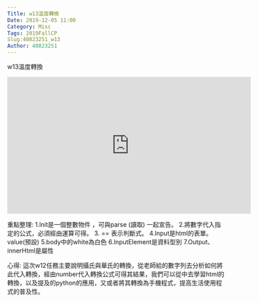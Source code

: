 ```yaml
---
Title: w13溫度轉換
Date: 2019-12-05 11:00
Category: Misc
Tags: 2019FallCP
Slug:40823251_w13
Author: 40823251
---
```


w13溫度轉換

<!-- PELICAN_END_SUMMARY -->

<iframe width="560" height="315" src="https://www.youtube.com/embed/TLOGScPOM9w" frameborder="0" allow="accelerometer; autoplay; encrypted-media; gyroscope; picture-in-picture" allowfullscreen></iframe>

重點整理:
1.lnit是一個整數物件 ，可與parse (讀取) 一起宣告。
2.將數字代入指定的公式，必須經由運算可得。
3. ==  表示判斷式。
4.Input是html的表單。 value(預設)
5.body中的white為白色
6.InputElement是資料型別
7.Output、innerHtml是屬性

心得:
這次w12任務主要說明攝氏與華氏的轉換，從老師給的數字列去分析如何將此代入轉換，經由number代入轉換公式可得其結果，我們可以從中去學習html的轉換，以及提及的python的應用，又或者將其轉換為手機程式，提高生活使用程式的普及性。